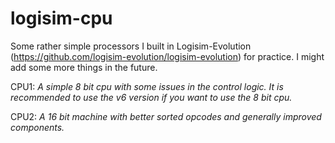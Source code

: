 # logisim-cpu

Some rather simple processors I built in Logisim-Evolution (https://github.com/logisim-evolution/logisim-evolution) for practice. 
I might add some more things in the future.

CPU1: *A simple 8 bit cpu with some issues in the control logic. It is recommended to use the v6 version if you want to use the 8 bit cpu.*

CPU2: *A 16 bit machine with better sorted opcodes and generally improved components.*
